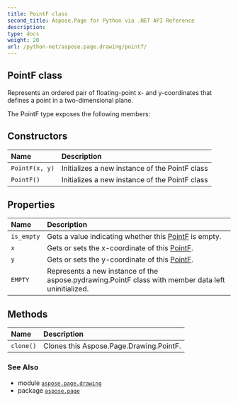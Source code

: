 ```yaml
---
title: PointF class
second_title: Aspose.Page for Python via .NET API Reference
description: 
type: docs
weight: 20
url: /python-net/aspose.page.drawing/pointf/
---
```


## PointF class

Represents an ordered pair of floating-point x- and y-coordinates that defines a point in a two-dimensional plane.



The PointF type exposes the following members:
## Constructors
| Name | Description |
| :- | :- |
| `PointF(x, y)` | Initializes a new instance of the PointF class |
| `PointF()` | Initializes a new instance of the PointF class |
## Properties
| Name | Description |
| :- | :- |
| `is_empty` | Gets a value indicating whether this [PointF](/page/python-net/aspose.page.drawing/pointf/) is empty. |
| `x` | Gets or sets the x-coordinate of this [PointF](/page/python-net/aspose.page.drawing/pointf/). |
| `y` | Gets or sets the y-coordinate of this [PointF](/page/python-net/aspose.page.drawing/pointf/). |
| `EMPTY` | Represents a new instance of the aspose.pydrawing.PointF class with member data left uninitialized. |
## Methods
| Name | Description |
| :- | :- |
| `clone()` | Clones this Aspose.Page.Drawing.PointF. |

### See Also

* module [`aspose.page.drawing`](/page/python-net/aspose.page.drawing/)
* package [`aspose.page`](/page/python-net/)

